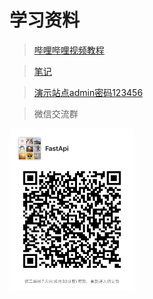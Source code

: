 # 学习资料
> [哔哩哔哩视频教程](https://www.bilibili.com/video/BV13F411u76R)

> [笔记](https://wiki.binkuolo.com)

> [演示站点admin密码123456](http://fastapi.binkuolo.com)

> 微信交流群

<img src="IMG_0878.JPG" alt="微信群定期更新" width="200" height="260" align="bottom" />

